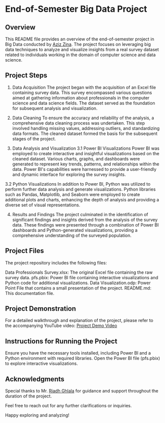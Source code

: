 # End-of-Semester Big Data Project

## Overview
This README file provides an overview of the end-of-semester project in Big Data conducted by <a href="https://github.com/aziz-zina">Aziz Zina</a>. The project focuses on leveraging big data techniques to analyze and visualize insights from a real survey dataset related to individuals working in the domain of computer science and data science.

## Project Steps
1. Data Acquisition
The project began with the acquisition of an Excel file containing survey data. This survey encompassed various questions aimed at gathering information about professionals in the computer science and data science fields. The dataset served as the foundation for subsequent analysis and visualization.

2. Data Cleaning
To ensure the accuracy and reliability of the analysis, a comprehensive data cleaning process was undertaken. This step involved handling missing values, addressing outliers, and standardizing data formats. The cleaned dataset formed the basis for the subsequent stages of the project.

3. Data Analysis and Visualization
3.1 Power BI Visualizations
Power BI was employed to create interactive and insightful visualizations based on the cleaned dataset. Various charts, graphs, and dashboards were generated to represent key trends, patterns, and relationships within the data. Power BI's capabilities were harnessed to provide a user-friendly and dynamic interface for exploring the survey insights.

3.2 Python Visualizations
In addition to Power BI, Python was utilized to perform further data analysis and generate visualizations. Python libraries such as Pandas, Matplotlib, and Seaborn were employed to create additional plots and charts, enhancing the depth of analysis and providing a diverse set of visual representations.

4. Results and Findings
The project culminated in the identification of significant findings and insights derived from the analysis of the survey data. These findings were presented through a combination of Power BI dashboards and Python-generated visualizations, providing a comprehensive understanding of the surveyed population.

## Project Files
The project repository includes the following files:

Data Professionals Survey.xlsx: The original Excel file containing the raw survey data.
pfs.pbix: Power BI file containing interactive visualizations and Python code for additional visualizations.
Data Visualization.odp: Power Point File that contains a small presentation of the project.
README.md: This documentation file.

## Project Demonstration
For a detailed walkthrough and explanation of the project, please refer to the accompanying YouTube video: <a href="https://youtu.be/_Qyae8Hdpwg">Project Demo Video</a>

## Instructions for Running the Project
Ensure you have the necessary tools installed, including Power BI and a Python environment with required libraries.
Open the Power BI file (pfs.pbix) to explore interactive visualizations.

## Acknowledgments
Special thanks to Mr. <a href="https://github.com/riadh-ghlala?tab=repositories">Riadh Ghlala</a> for guidance and support throughout the duration of the project.

Feel free to reach out for any further clarifications or inquiries.

Happy exploring and analyzing!
